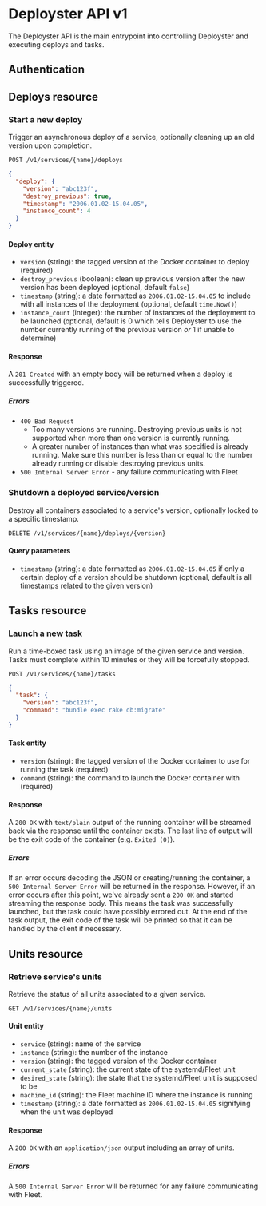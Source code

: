 # Deployster API v1

The Deployster API is the main entrypoint into controlling Deployster and executing deploys and tasks.

## Authentication

## Deploys resource

### Start a new deploy
Trigger an asynchronous deploy of a service, optionally cleaning up an old version upon completion.

`POST /v1/services/{name}/deploys`

```json
{
  "deploy": {
    "version": "abc123f",
    "destroy_previous": true,
    "timestamp": "2006.01.02-15.04.05",
    "instance_count": 4
  }
}
```

#### Deploy entity
  * `version` (string): the tagged version of the Docker container to deploy (required)
  * `destroy_previous` (boolean): clean up previous version after the new version has been deployed (optional, default `false`)
  * `timestamp` (string): a date formatted as `2006.01.02-15.04.05` to include with all instances of the deployment (optional, default `time.Now()`)
  * `instance_count` (integer): the number of instances of the deployment to be launched (optional, default is 0 which tells Deployster to use the number currently running of the previous version *or* 1 if unable to determine)

#### Response
A `201 Created` with an empty body will be returned when a deploy is successfully triggered.

##### Errors
  * `400 Bad Request`
    * Too many versions are running.  Destroying previous units is not supported when more than one version is currently running.
    * A greater number of instances than what was specified is already running.  Make sure this number is less than or equal to the number already running or disable destroying previous units.
  * `500 Internal Server Error` - any failure communicating with Fleet


### Shutdown a deployed service/version
Destroy all containers associated to a service's version, optionally locked to a specific timestamp.

`DELETE /v1/services/{name}/deploys/{version}`

#### Query parameters
  * `timestamp` (string): a date formatted as `2006.01.02-15.04.05` if only a certain deploy of a version should be shutdown (optional, default is all timestamps related to the given version)


## Tasks resource

### Launch a new task
Run a time-boxed task using an image of the given service and version.  Tasks must complete within 10 minutes or they will be forcefully stopped.

`POST /v1/services/{name}/tasks`

```json
{
  "task": {
    "version": "abc123f",
    "command": "bundle exec rake db:migrate"
  }
}
```

#### Task entity
  * `version` (string): the tagged version of the Docker container to use for running the task (required)
  * `command` (string): the command to launch the Docker container with (required)

#### Response
A `200 OK` with `text/plain` output of the running container will be streamed back via the response until the container exists.  The last line of output will be the exit code of the container (e.g. `Exited (0)`).

##### Errors
If an error occurs decoding the JSON or creating/running the container, a `500 Internal Server Error` will be returned in the response.  However, if an error occurs after this point, we've already sent a `200 OK` and started streaming the response body.  This means the task was successfully launched, but the task could have possibly errored out.  At the end of the task output, the exit code of the task will be printed so that it can be handled by the client if necessary.


## Units resource

### Retrieve service's units
Retrieve the status of all units associated to a given service.

`GET /v1/services/{name}/units`

#### Unit entity
  * `service` (string): name of the service
  * `instance` (string): the number of the instance
  * `version` (string): the tagged version of the Docker container
  * `current_state` (string): the current state of the systemd/Fleet unit
  * `desired_state` (string): the state that the systemd/Fleet unit is supposed to be
  * `machine_id` (string): the Fleet machine ID where the instance is running
  * `timestamp` (string): a date formatted as `2006.01.02-15.04.05` signifying when the unit was deployed

#### Response
A `200 OK` with an `application/json` output including an array of units.

##### Errors
A `500 Internal Server Error` will be returned for any failure communicating with Fleet.

